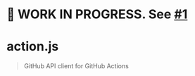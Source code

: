 # 🚧 WORK IN PROGRESS. See [#1](https://github.com/octokit/action.js/pull/1)

# action.js

> GitHub API client for GitHub Actions
